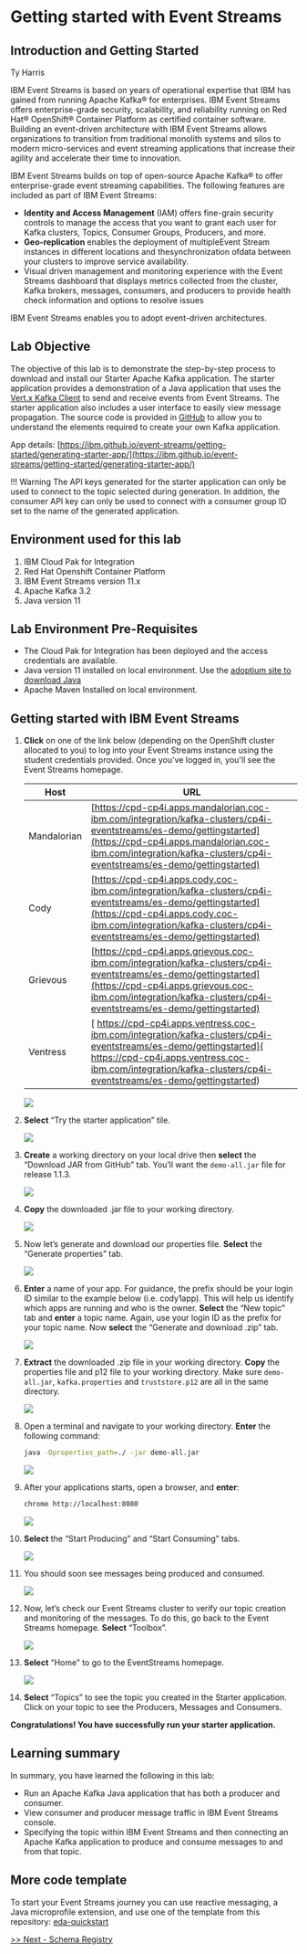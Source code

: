 # Getting started with Event Streams

## Introduction and Getting Started

Ty Harris 

IBM Event Streams is based on years of operational expertise that IBM has gained from running Apache Kafka® for enterprises. IBM Event Streams offers enterprise-grade security, scalability, and reliability running on Red Hat® OpenShift® Container Platform as certified container software. Building an event-driven architecture with IBM Event Streams allows organizations to transition from traditional monolith systems and silos to modern micro-services and event streaming applications that increase their agility and accelerate their time to innovation.

IBM Event Streams builds on top of open-source Apache Kafka® to offer enterprise-grade event streaming capabilities. The following features are included as part of IBM Event Streams:

* **Identity and Access Management** (IAM) offers fine-grain security controls to manage the access that you want to grant each user for Kafka clusters, Topics, Consumer Groups, Producers, and more.
* **Geo-replication** enables the deployment of multipleEvent Stream instances in different locations and thesynchronization ofdata between your clusters to improve service availability.
* Visual driven management and monitoring experience with the Event Streams dashboard that displays metrics collected from the cluster, Kafka brokers, messages, consumers, and producers to provide health check information and options to resolve issues

IBM Event Streams enables you to adopt event-driven architectures.

## Lab Objective

The objective of this lab is to demonstrate the step-by-step process to download and install our Starter Apache Kafka application. The starter application provides a demonstration of a Java application that uses the [Vert.x Kafka Client](https://vertx.io/docs/vertx-kafka-client/java/) to send and receive events from Event Streams. The starter application also includes a user interface to easily view message propagation. The source code is provided in [GitHub](https://github.com/ibm-messaging/kafka-java-vertx-starter) to allow you to understand the elements required to create your own Kafka application.

App details: [https://ibm.github.io/event-streams/getting-started/generating-starter-app/](https://ibm.github.io/event-streams/getting-started/generating-starter-app/)

!!! Warning
    The API keys generated for the starter application can only be used to connect to the topic selected during generation. In addition, the consumer API key can only be used to connect with a consumer group ID set to the name of the generated application.
    
## Environment used for this lab

1. IBM Cloud Pak for Integration 
2. Red Hat Openshift Container Platform
3. IBM Event Streams version 11.x
4. Apache Kafka 3.2
5. Java version 11

## Lab Environment Pre-Requisites

* The Cloud Pak for Integration has been deployed and the access credentials are available.
* Java version 11 installed on local environment. Use the [adoptium site to download Java](https://adoptium.net/)
* Apache Maven Installed on local environment.

## Getting started with IBM Event Streams

1. **Click** on one of the link below (depending on the OpenShift cluster allocated to you) to log into your Event Streams instance using the student credentials provided. Once you've logged in, you'll see the Event Streams homepage.

    | Host | URL |
    | --- | --- |
    | Mandalorian | [https://cpd-cp4i.apps.mandalorian.coc-ibm.com/integration/kafka-clusters/cp4i-eventstreams/es-demo/gettingstarted](https://cpd-cp4i.apps.mandalorian.coc-ibm.com/integration/kafka-clusters/cp4i-eventstreams/es-demo/gettingstarted) |
    | Cody| [https://cpd-cp4i.apps.cody.coc-ibm.com/integration/kafka-clusters/cp4i-eventstreams/es-demo/gettingstarted](https://cpd-cp4i.apps.cody.coc-ibm.com/integration/kafka-clusters/cp4i-eventstreams/es-demo/gettingstarted) |
    | Grievous | [https://cpd-cp4i.apps.grievous.coc-ibm.com/integration/kafka-clusters/cp4i-eventstreams/es-demo/gettingstarted](https://cpd-cp4i.apps.grievous.coc-ibm.com/integration/kafka-clusters/cp4i-eventstreams/es-demo/gettingstarted) |  
    | Ventress | [ https://cpd-cp4i.apps.ventress.coc-ibm.com/integration/kafka-clusters/cp4i-eventstreams/es-demo/gettingstarted]( https://cpd-cp4i.apps.ventress.coc-ibm.com/integration/kafka-clusters/cp4i-eventstreams/es-demo/gettingstarted) |


    ![](./images/lab-1-es-1.png)

2. **Select** “Try the starter application” tile.

    ![](./images/lab-1-es-2.png)


3. **Create** a working directory on your local drive then **select** the “Download JAR from GitHub” tab. You’ll want the `demo-all.jar` file for release 1.1.3. 
 
    ![](./images/lab-1-es-3.png)

4.	**Copy** the downloaded .jar file to your working directory.
 
    ![](./images/lab-1-es-4.png)

5.	Now let’s generate and download our properties file. **Select** the “Generate properties” tab. 
 
    ![](./images/lab-1-es-5.png)

6.	**Enter** a name of your app. For guidance, the prefix should be your login ID similar to the example below (i.e. cody1app). This will help us identify which apps are running and who is the owner. **Select** the “New topic” tab and **enter** a topic name. Again, use your login ID as the prefix for your topic name. Now **select** the “Generate and download .zip” tab.
 
    ![](./images/lab-1-es-6.png)

7.	**Extract** the downloaded .zip file in your working directory. **Copy** the properties file and p12 file to your working directory. Make sure `demo-all.jar`, `kafka.properties` and `truststore.p12` are all in the same directory. 
 
    ![](./images/lab-1-es-7.png)

8.	Open a terminal and navigate to your working directory. **Enter** the following command:

    ```sh
    java -Dproperties_path=./ -jar demo-all.jar
    ```

    ![](./images/lab-1-es-8.png)
         	
9.	After your applications starts, open a browser, and **enter**:

    ```sh
    chrome http://localhost:8080 
    ```

    ![](./images/lab-1-es-9.png)

10.	**Select** the “Start Producing” and “Start Consuming” tabs. 

    ![](./images/lab-1-es-10.png)


11.	You should soon see messages being produced and consumed.  

    ![](./images/lab-1-es-11.png)

12.	Now, let’s check our Event Streams cluster to verify our topic creation and monitoring of the messages. To do this, go back to the Event Streams homepage. **Select** “Toolbox”.
 
    ![](./images/lab-1-es-12.png)

13.	**Select** “Home” to go to the EventStreams homepage.

    ![](./images/lab-1-es-13.png)

14.	**Select** “Topics” to see the topic you created in the Starter application. Click on your topic to see the Producers, Messages and Consumers.



**Congratulations! You have successfully run your starter application.**

## Learning summary

In summary, you have learned the following in this lab:

* Run an Apache Kafka Java application that has both a producer and consumer.
* View consumer and producer message traffic in IBM Event Streams console.
* Specifying the topic within IBM Event Streams and then connecting an Apache Kafka application to produce and consume messages to and from that topic.

## More code template

To start your Event Streams journey you can use reactive messaging, a Java microprofile extension, and use one of the template from this repository: [eda-quickstart](https://github.com/ibm-cloud-architecture/eda-quickstarts/)

[>> Next - Schema Registry](./schema-lab.md)